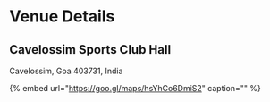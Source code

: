 # Venue Details

## Cavelossim Sports Club Hall

Cavelossim, Goa 403731, India

{% embed url="https://goo.gl/maps/hsYhCo6DmiS2" caption="" %}

